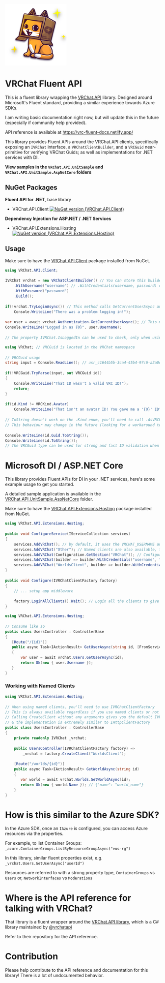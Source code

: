 <img src="vrc_cat.png" width="200" />

# VRChat Fluent API

This is a fluent library wrapping the [VRChat.API](https://github.com/vrchatapi/vrchatapi-csharp) library. Designed around Microsoft's Fluent standard, providing a similar experience towards Azure SDKs.

I am writing basic documentation right now, but will update this in the future (especially if community help provided).

API reference is available at https://vrc-fluent-docs.netlify.app/

This library provides Fluent APIs around the VRChat.API clients, specifically exposing an `IVRChat` interface, a `VRChatClientBuilder`, and a `VRCGuid` near-primitive for verifying VRChat Guids; as well as implementations for .NET services with DI.

**View samples in the `VRChat.API.UnitSample` and `VRChat.API.UnitSample.AspNetCore` folders**

## NuGet Packages

**Fluent API for .NET**, base library

- VRChat.API.Client [![NuGet version (VRChat.API.Client)](https://img.shields.io/nuget/v/VRChat.API.Client.svg?style=flat-square)](https://www.nuget.org/packages/VRChat.API.Client/)

**Dependency Injection for ASP.NET / .NET Services**

- VRChat.API.Extensions.Hosting [![NuGet version (VRChat.API.Extensions.Hosting)](https://img.shields.io/nuget/v/VRChat.API.Extensions.Hosting.svg?style=flat-square)](https://www.nuget.org/packages/VRChat.API.Extensions.Hosting/)


## Usage

Make sure to have the [VRChat.API.Client](https://www.nuget.org/packages/VRChat.API.Client/) package installed from NuGet.

```csharp
using VRChat.API.Client;

IVRChat vrchat = new VRChatClientBuilder() // You can store this builder and use it to re-create new clients whenever
    .WithUsername("username") // .WithCredentials(username, password) can also work
    .WithPassword("password")
    .Build();

if(!vrchat.TryLoginAsync()) // This method calls GetCurrentUserAsync and checks to see if login was successful.
    Console.WriteLine("There was a problem logging in!");

var user = await vrchat.Authentication.GetCurrentUserAsync(); // This method will log you in by default
Console.WriteLine("Logged in as {0}", user.Username);

// The property IVRChat.IsLoggedIn can be used to check, only when using the LoginAsync and TryLoginAsync methods to login.
```

```csharp
using VRChat; // VRCGuid is located in the VRChat namespace

// VRCGuid usage
string input = Console.ReadLine(); // usr_c1644b5b-3ca4-45b4-97c6-a2a0de70d469

if(!VRCGuid.TryParse(input, out VRCGuid id))
{
    Console.WriteLine("That ID wasn't a valid VRC ID!");
    return;
}

if(id.Kind != VRCKind.Avatar)
    Console.WriteLine("That isn't an avatar ID! You gave me a '{0}' ID", id.Kind.AsVRChatDescriptor());

// ToString doesn't work on the .Kind enum, you'll need to call .AsVRChatDescriptor() to get the VRChat API-compatible formatted string
// This behaviour may change in the future (looking for a workaround to implement strings)

Console.WriteLine(id.Guid.ToString());
Console.WriteLine(id.ToString());
// The VRCGuid type can be used for strong and fast ID validation when building fluent web services or user-input related services.
```

# Microsoft DI / ASP.NET Core

This library provides Fluent APIs for DI in your .NET services, here's some example usage to get you started.

A detailed sample application is available in the [VRChat.API.UnitSample.AspNetCore](VRChat.API.UnitSample.AspNetCore) folder.

Make sure to have the [VRChat.API.Extensions.Hosting](https://www.nuget.org/packages/VRChat.API.Extensions.Hosting/) package installed from NuGet.

```csharp
using VRChat.API.Extensions.Hosting;

public void ConfigureService(IServiceCollection services)
{
    services.AddVRChat(); // by default, it uses the VRCHAT_USERNAME and VRCHAT_PASSWORD environment variable
    services.AddVRChat("Other"); // Named clients are also available, to be consumed via an IVRChatClientFactory similar to IHttpClientFactory
    services.AddVRChat(Configuration.GetSection("VRChat")); // Configure with IConfiguration, or..
    services.AddVRChat(builder => builder.WithCredentials("username", "password"))); // Use the fluent builder to do whatever you'd like.
    services.AddVRChat("WorldsClient", builder => builder.WithCredentials("username", "password"))); // Use the fluent builder to do whatever you'd like.
}

public void Configure(IVRChatClientFactory factory)
{
    // ... setup app middleware

    factory.LoginAllClients().Wait(); // Login all the clients to give them valid authcookies (unless you explicitly gave a custom Configuration or auth cookie)
}
```

```csharp
using VRChat.API.Extensions.Hosting;

// Consume like so
public class UsersController : ControllerBase
{
   [Route("/{id}")] 
   public async Task<IActionResult> GetUserAsync(string id, [FromServices] IVRChat vrchat)
   {
       var user = await vrchat.Users.GetUserAsync(id);
       return Ok(new { user.Username });
   }
}
```

### Working with Named Clients

```csharp
using VRChat.API.Extensions.Hosting;

// When using named clients, you'll need to use IVRChatClientFactory
// This is always available regardless if you use named clients or not
// Calling CreateClient without any arguments gives you the default IVRChat
// & the implementation is extremely similar to IHttpClientFactory
public class UsersController : ControllerBase
{
    private readonly IVRChat _vrchat;

    public UsersController(IVRChatClientFactory factory) =>
        _vrchat = factory.CreateClient("WorldsClient");

    [Route("/worlds/{id}")] 
    public async Task<IActionResult> GetWorldAsync(string id)
    {
       var world = await vrchat.Worlds.GetWorldAsync(id);
       return Ok(new { world.Name }); // {"name": "world_name"}
    }
}
```

# How is this similar to the Azure SDK?

In the Azure SDK, once an `IAzure` is configured, you can access Azure resources via the properties. 

For example, to list Container Groups: `_azure.ContainerGroups.ListByResourceGroupAsync("eus-rg")`

In this library, similar fluent properties exist, e.g. `_vrchat.Users.GetUserAsync("userId")`

Resources are referred to with a strong property type, `ContainerGroups` vs `Users` or, `NetworkInterfaces` vs `Moderations`

# Where is the API reference for talking with VRChat?

That library is a fluent wrapper around the [VRChat.API library](https://github.com/vrchatapi/vrchatapi-csharp), which is a C# library maintained by [@vrchatapi](https://github.com/vrchatapi)

Refer to their repository for the API reference.

# Contribution

Please help contribute to the API reference and documentation for this library! There is a lot of undocumented behavior.
